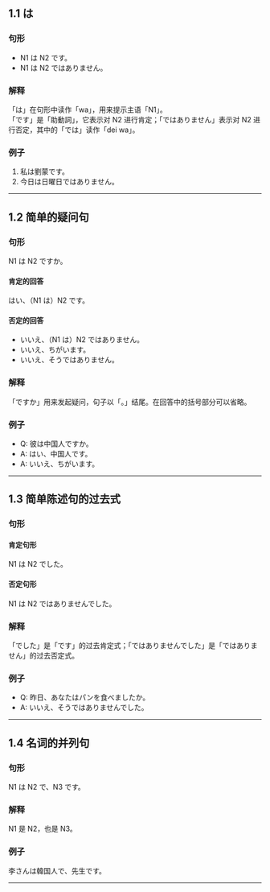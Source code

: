 ## 1.1 は
### 句形
- N1 は N2 です。  
- N1 は N2 ではありません。  

### 解释
「は」在句形中读作「wa」，用来提示主语「N1」。  
「です」是「助動詞」，它表示对 N2 进行肯定；「ではありません」表示对 N2 进行否定，其中的「では」读作「dei wa」。  

### 例子
1. 私は劉蒙です。  
2. 今日は日曜日ではありません。  

---

## 1.2 简单的疑问句
### 句形
N1 は N2 ですか。  

#### 肯定的回答
はい、（N1 は）N2 です。  

#### 否定的回答
- いいえ、（N1 は）N2 ではありません。  
- いいえ、ちがいます。  
- いいえ、そうではありません。  

### 解释
「ですか」用来发起疑问，句子以「。」结尾。在回答中的括号部分可以省略。  

### 例子
- Q: 彼は中国人ですか。  
- A: はい、中国人です。  
- A: いいえ、ちがいます。  

---

## 1.3 简单陈述句的过去式
### 句形
#### 肯定句形
N1 は N2 でした。  
#### 否定句形
N1 は N2 ではありませんでした。  

### 解释  
「でした」是「です」的过去肯定式；「ではありませんでした」是「ではありません」的过去否定式。  

### 例子
- Q: 昨日、あなたはパンを食べましたか。  
- A: いいえ、そうではありませんでした。  

---

## 1.4 名词的并列句
### 句形
N1 は N2 で、N3 です。  

### 解释
N1 是 N2，也是 N3。  

### 例子
李さんは韓国人で、先生です。  

---
